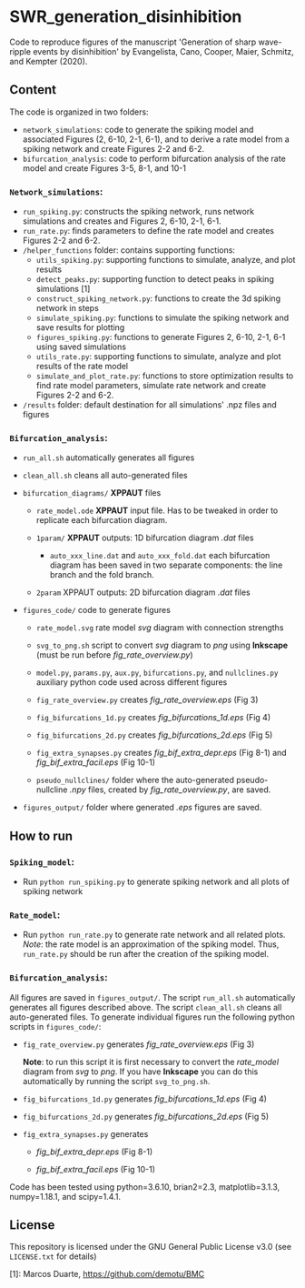 # SWR_generation_disinhibition
Code to reproduce figures of the manuscript 'Generation of sharp wave-ripple events by disinhibition' by Evangelista, Cano, Cooper, Maier, Schmitz, and Kempter (2020).

## Content

The code is organized in two folders:
 - `network_simulations`: code to generate the spiking model and associated Figures (2, 6-10, 2-1, 6-1), and to derive a rate model from a spiking network and create Figures 2-2 and 6-2.
 - `bifurcation_analysis`: code to perform bifurcation analysis of the rate model and create Figures 3-5, 8-1, and 10-1

### `Network_simulations`:
 - `run_spiking.py`: constructs the spiking network, runs network simulations and creates and Figures 2, 6-10, 2-1, 6-1.
 - `run_rate.py`: finds parameters to define the rate model and creates Figures 2-2 and 6-2. 
 - `/helper_functions` folder: contains supporting functions:
    - `utils_spiking.py`: supporting functions to simulate, analyze, and plot results
    - `detect_peaks.py`: supporting function to detect peaks in spiking simulations [1]
    - `construct_spiking_network.py`: functions to create the 3d spiking network in steps
    - `simulate_spiking.py`: functions to simulate the spiking network and save results for plotting
    - `figures_spiking.py`: functions to generate Figures 2, 6-10, 2-1, 6-1 using saved simulations
    - `utils_rate.py`: supporting functions to simulate, analyze and plot results of the rate model
    - `simulate_and_plot_rate.py`: functions to store optimization results to find rate model parameters, simulate rate network and create Figures 2-2 and 6-2.
 - `/results` folder: default destination for all simulations' .npz files and figures

### `Bifurcation_analysis`:
 - `run_all.sh` automatically generates all figures

 - `clean_all.sh` cleans all auto-generated files

 - `bifurcation_diagrams/` **XPPAUT** files

   - `rate_model.ode` **XPPAUT** input file. Has to be tweaked in order to replicate each bifurcation diagram.

   - `1param/` **XPPAUT** outputs: 1D bifurcation diagram *.dat* files

     - `auto_xxx_line.dat` and `auto_xxx_fold.dat` each bifurcation diagram has been saved in two separate components: the line branch and the fold branch.

   - `2param` XPPAUT outputs: 2D bifurcation diagram *.dat* files

 - `figures_code/` code to generate figures

   - `rate_model.svg` rate model *svg* diagram with connection strengths

   - `svg_to_png.sh` script to convert *svg* diagram to *png* using **Inkscape** (must be run before *fig_rate_overview.py*)

   - `model.py`, `params.py`, `aux.py`, `bifurcations.py`, and `nullclines.py` auxiliary python code used across different figures

   - `fig_rate_overview.py` creates *fig_rate_overview.eps* (Fig 3)

   - `fig_bifurcations_1d.py` creates *fig_bifurcations_1d.eps* (Fig 4)

   - `fig_bifurcations_2d.py` creates *fig_bifurcations_2d.eps* (Fig 5)

   - `fig_extra_synapses.py` creates *fig_bif_extra_depr.eps* (Fig 8-1) and *fig_bif_extra_facil.eps* (Fig 10-1)

   - `pseudo_nullclines/` folder where the auto-generated pseudo-nullcline *.npy* files, created by *fig_rate_overview.py*, are saved.

 - `figures_output/` folder where generated *.eps* figures are saved.

## How to run

### `Spiking_model`:
- Run `python run_spiking.py` to generate spiking network and all plots of spiking network

### `Rate_model`:
- Run `python run_rate.py` to generate rate network and all related plots.  *Note*: the rate model is an approximation of the spiking model. Thus, `run_rate.py` should be run after the creation of the spiking model.


### `Bifurcation_analysis`:
All figures are saved in `figures_output/`. The script `run_all.sh` automatically generates all figures described above. The script `clean_all.sh` cleans all auto-generated files. To generate individual figures run the following python scripts in `figures_code/`:

- `fig_rate_overview.py` generates *fig_rate_overview.eps* (Fig 3)

  **Note**: to run this script it is first necessary to convert the *rate_model* diagram from *svg* to *png*. If you have **Inkscape** you can do this automatically by running the script `svg_to_png.sh`.

- `fig_bifurcations_1d.py` generates *fig_bifurcations_1d.eps* (Fig 4)

- `fig_bifurcations_2d.py` generates *fig_bifurcations_2d.eps* (Fig 5)

- `fig_extra_synapses.py` generates

  - *fig_bif_extra_depr.eps* (Fig 8-1)

  - *fig_bif_extra_facil.eps* (Fig 10-1)



Code has been tested using python=3.6.10, brian2=2.3, matplotlib=3.1.3, numpy=1.18.1, and scipy=1.4.1.

## License
This repository is licensed under the
GNU General Public License v3.0 (see `LICENSE.txt` for details)


 [1]: Marcos Duarte, https://github.com/demotu/BMC

